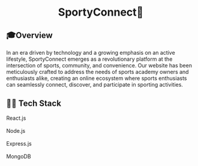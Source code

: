 <div align="center">
    <h1>Sporty<b>Connect🏏</b></h1>
</div>

## 🎓Overview
In an era driven by technology and a growing emphasis on an active lifestyle, SportyConnect emerges as a revolutionary platform at the intersection of sports, community, and convenience. Our website has been meticulously crafted to address the needs of sports academy owners and enthusiasts alike, creating an online ecosystem where sports enthusiasts can seamlessly connect, discover, and participate in sporting activities.

## 👨‍💻 Tech Stack
React.js<br></br>
Node.js<br></br>
Express.js<br></br>
MongoDB<br></br>
